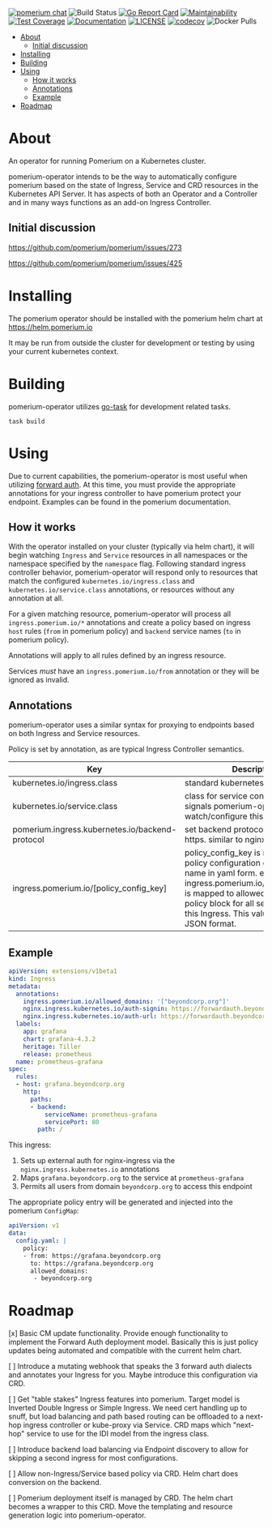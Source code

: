 [![pomerium chat](https://img.shields.io/badge/chat-on%20slack-blue.svg?style=flat&logo=slack)](http://slack.pomerium.io)
![Build Status](https://img.shields.io/github/workflow/status/pomerium/pomerium-operator/Default)
[![Go Report Card](https://goreportcard.com/badge/github.com/pomerium/pomerium-operator)](https://goreportcard.com/report/github.com/pomerium/pomerium-operator)
[![Maintainability](https://api.codeclimate.com/v1/badges/df5235a61ea57d8816fc/maintainability)](https://codeclimate.com/github/pomerium/pomerium-operator/maintainability)
[![Test Coverage](https://api.codeclimate.com/v1/badges/df5235a61ea57d8816fc/test_coverage)](https://codeclimate.com/github/pomerium/pomerium-operator/test_coverage)
[![Documentation](https://godoc.org/github.com/pomerium/pomerium-operator?status.svg)](http://godoc.org/github.com/pomerium/pomerium-operator)
[![LICENSE](https://img.shields.io/github/license/pomerium/pomerium-operator.svg)](https://github.com/pomerium/pomerium-operator/blob/master/LICENSE)
[![codecov](https://img.shields.io/codecov/c/github/pomerium/pomerium-operator.svg?style=flat)](https://codecov.io/gh/pomerium/pomerium-operator)
![Docker Pulls](https://img.shields.io/docker/pulls/pomerium/pomerium-operator)

- [About](#about)
  - [Initial discussion](#initial-discussion)
- [Installing](#installing)
- [Building](#building)
- [Using](#using)
  - [How it works](#how-it-works)
  - [Annotations](#annotations)
  - [Example](#example)
- [Roadmap](#roadmap)
# About

An operator for running Pomerium on a Kubernetes cluster.

pomerium-operator intends to be the way to automatically configure pomerium based on the state of Ingress, Service and CRD resources in the Kubernetes API Server.  It has aspects of both an Operator and a Controller and in many ways functions as an add-on Ingress Controller.

## Initial discussion 
https://github.com/pomerium/pomerium/issues/273

https://github.com/pomerium/pomerium/issues/425

# Installing
The pomerium operator should be installed with the pomerium helm chart at https://helm.pomerium.io

It may be run from outside the cluster for development or testing by using your current kubernetes context.

# Building
pomerium-operator utilizes [go-task](https://taskfile.dev/#/) for development related tasks.  

`task build`

# Using

Due to current capabilities, the pomerium-operator is most useful when utilizing [forward auth](https://www.pomerium.io/configuration/#forward-auth).  At this time, you must provide the appropriate annotations
for your ingress controller to have pomerium protect your endpoint.  Examples can be found in the pomerium documentation.

## How it works

With the operator installed on your cluster (typically via helm chart), it will begin watching `Ingress` and `Service` resources in all namespaces or the
namespace specified by the `namespace` flag.  Following standard ingress controller behavior, pomerium-operator will respond only to resources that match 
the configured `kubernetes.io/ingress.class` and `kubernetes.io/service.class` annotations, or resources without any annotation at all.  

For a given matching resource, pomerium-operator will process all `ingress.pomerium.io/*` annotations and create a policy based on ingress `host` rules (`from` in pomerium policy) and `backend` service names (`to` in pomerium policy).  

Annotations will apply to all rules defined by an ingress resource.

Services _must_ have an `ingress.pomerium.io/from` annotation or they will be ignored as invalid.

## Annotations

pomerium-operator uses a similar syntax for proxying to endpoints based on both Ingress and Service resources.

Policy is set by annotation, as are typical Ingress Controller semantics.

| Key                                             | Description                                                                                                                                                                                                                                            |
| ----------------------------------------------- | ------------------------------------------------------------------------------------------------------------------------------------------------------------------------------------------------------------------------------------------------------ |
| kubernetes.io/ingress.class                     | standard kubernetes ingress class                                                                                                                                                                                                                      |
| kubernetes.io/service.class                     | class for service control. effectively signals pomerium-operator to watch/configure this resource                                                                                                                                                      |
| pomerium.ingress.kubernetes.io/backend-protocol | set backend protocol to http or https. similar to nginx                                                                                                                                                                                                |
| ingress.pomerium.io/[policy_config_key]         | policy_config_key is mapped to a policy configuration of the same name in yaml form. eg, ingress.pomerium.io/allowed_groups is mapped to allowed_groups in the policy block for all service targets in this Ingress. This value should be JSON format. |

## Example

```yaml
apiVersion: extensions/v1beta1
kind: Ingress
metadata:
  annotations:
    ingress.pomerium.io/allowed_domains: '["beyondcorp.org"]'
    nginx.ingress.kubernetes.io/auth-signin: https://forwardauth.beyondcorp.org/?uri=$scheme://$host$request_uri
    nginx.ingress.kubernetes.io/auth-url: https://forwardauth.beyondcorp.org/verify?uri=$scheme://$host$request_uri
  labels:
    app: grafana
    chart: grafana-4.3.2
    heritage: Tiller
    release: prometheus
  name: prometheus-grafana
spec:
  rules:
  - host: grafana.beyondcorp.org
    http:
      paths:
      - backend:
          serviceName: prometheus-grafana
          servicePort: 80
        path: /
```

This ingress:

1. Sets up external auth for nginx-ingress via the `nginx.ingress.kubernetes.io` annotations
2. Maps `grafana.beyondcorp.org` to the service at `prometheus-grafana`
3. Permits all users from domain `beyondcorp.org` to access this endpoint

The appropriate policy entry will be generated and injected into the pomerium `ConfigMap`:

```yaml
apiVersion: v1
data:
  config.yaml: |
    policy:
    - from: https://grafana.beyondcorp.org
      to: https://grafana.beyondcorp.org
      allowed_domains:
       - beyondcorp.org
```

# Roadmap 

[x] Basic CM update functionality.  Provide enough functionality to implement the Forward Auth deployment model.  Basically this is just policy updates being automated and compatible with the current helm chart.  

[ ] Introduce a mutating webhook that speaks the 3 forward auth dialects and annotates your Ingress for you.  Maybe introduce this configuration via CRD.

[ ] Get "table stakes" Ingress features into pomerium.  Target model is Inverted Double Ingress or Simple Ingress.  We need cert handling up to snuff, but load balancing and path based routing can be offloaded to a next-hop ingress controller or kube-proxy via Service.  CRD maps which "next-hop" service to use for the IDI model from the ingress class.

[ ]  Introduce backend load balancing via Endpoint discovery to allow for skipping a second ingress for most configurations.

[ ]  Allow non-Ingress/Service based policy via CRD.  Helm chart does conversion on the backend.

[ ]  Pomerium deployment itself is managed by CRD.  The helm chart becomes a wrapper to this CRD.  Move the templating and resource generation logic into pomerium-operator.